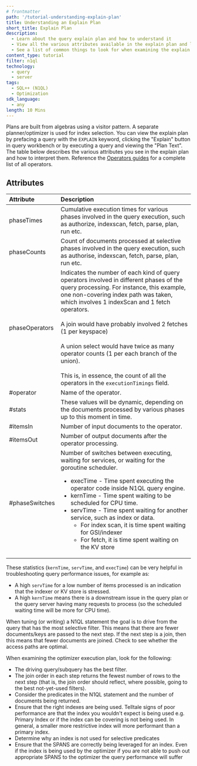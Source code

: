 ```yaml
---
# frontmatter
path: '/tutorial-understanding-explain-plan'
title: Understanding an Explain Plan
short_title: Explain Plan
description: 
  - Learn about the query explain plan and how to understand it
  - View all the various attributes available in the explain plan and learn how to interpret them
  - See a list of common things to look for when examining the explain plan
content_type: tutorial
filter: n1ql
technology:
  - query
  - server
tags:
  - SQL++ (N1QL)
  - Optimization
sdk_language:
  - any
length: 10 Mins
---
```


Plans are built from algebras using a visitor pattern. A separate planner/optimizer is used for index selection. You can view the explain plan by prefacing a query with the `EXPLAIN` keyword, clicking the "Explain" button in query workbench or by executing a query and viewing the "Plan Text". The table below describes the various attributes you see in the explain plan and how to interpret them. Reference the [Operators guides](/tutorial-operators-guide?learningPath=learn/n1ql-query-performance-guide) for a complete list of all operators.

## Attributes

| Attribute      | Description                                                                                                                                                                                                                                                                                                                                                                                                                                                                                           |
| :------------- | :---------------------------------------------------------------------------------------------------------------------------------------------------------------------------------------------------------------------------------------------------------------------------------------------------------------------------------------------------------------------------------------------------------------------------------------------------------------------------------------------------- |
| phaseTimes     | Cumulative execution times for various phases involved in the query execution, such as authorize, indexscan, fetch, parse, plan, run etc.                                                                                                                                                                                                                                                                                                                                                             |
| phaseCounts    | Count of documents processed at selective phases involved in the query execution, such as authorise, indexscan, fetch, parse, plan, run etc.                                                                                                                                                                                                                                                                                                                                                          |
| phaseOperators | Indicates the number of each kind of query operators involved in different phases of the query processing. For instance, this example, one non-covering index path was taken, which involves 1 indexScan and 1 fetch operators. <br><br>A join would have probably involved 2 fetches (1 per keyspace) <br><br>A union select would have twice as many operator counts (1 per each branch of the union). <br><br>This is, in essence, the count of all the operators in the `executionTimings` field. |
| #operator      | Name of the operator.                                                                                                                                                                                                                                                                                                                                                                                                                                                                                 |
| #stats         | These values will be dynamic, depending on the documents processed by various phases up to this moment in time.                                                                                                                                                                                                                                                                                                                                                                                       |
| #itemsIn       | Number of input documents to the operator.                                                                                                                                                                                                                                                                                                                                                                                                                                                            |
| #itemsOut      | Number of output documents after the operator processing.                                                                                                                                                                                                                                                                                                                                                                                                                                             |
| #phaseSwitches | Number of switches between executing, waiting for services, or waiting for the goroutine scheduler. <br><ul><li>execTime - Time spent executing the operator code inside N1QL query engine.</li><li>kernTime - Time spent waiting to be scheduled for CPU time.</li><li>servTime - Time spent waiting for another service, such as index or data.<ul><li>For index scan, it is time spent waiting for GSI/indexer</li><li>For fetch, it is time spent waiting on the KV store</li></ul>                |

These statistics (`kernTime`, `servTime`, and `execTime`) can be very helpful in troubleshooting query performance issues, for example as:

- A high `servTime` for a low number of items processed is an indication that the indexer or KV store is stressed.
- A high `kernTime` means there is a downstream issue in the query plan or the query server having many requests to process (so the scheduled waiting time will be more for CPU time).

When tuning (or writing) a N1QL statement the goal is to drive from the query that has the most selective filter. This means that there are fewer documents/keys are passed to the next step. If the next step is a join, then this means that fewer documents are joined. Check to see whether the access paths are optimal.

When examining the optimizer execution plan, look for the following:

- The driving query/subquery has the best filter.
- The join order in each step returns the fewest number of rows to the next step (that is, the join order should reflect, where possible, going to the best not-yet-used filters).
- Consider the predicates in the N1QL statement and the number of documents being returned.
- Ensure that the right indexes are being used. Telltale signs of poor performance are that the index you wouldn't expect is being used e.g. Primary Index or if the index can be covering is not being used. In general, a smaller more restrictive index will more performant than a primary index.
- Determine why an index is not used for selective predicates
- Ensure that the SPANS are correctly being leveraged for an index. Even if the index is being used by the optimizer if you are not able to push out appropriate SPANS to the optimizer the query performance will suffer
